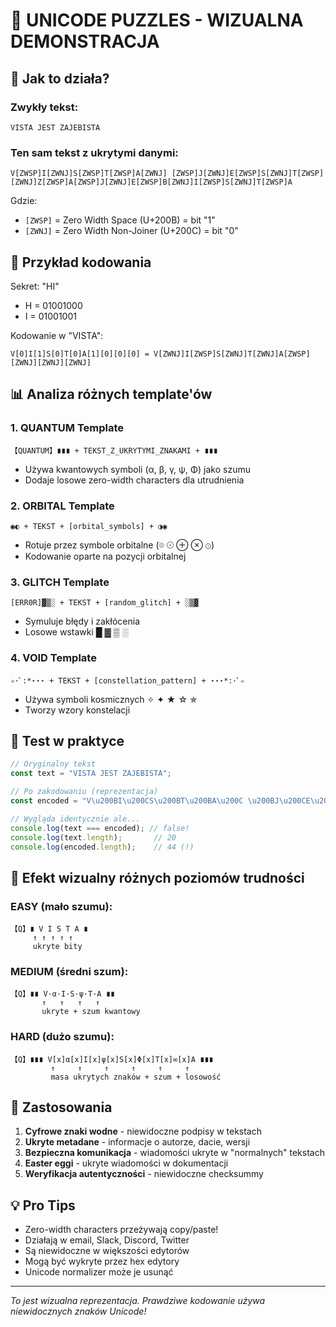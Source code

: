 # 🌌 UNICODE PUZZLES - WIZUALNA DEMONSTRACJA

## 🎯 Jak to działa?

### Zwykły tekst:
```
VISTA JEST ZAJEBISTA
```

### Ten sam tekst z ukrytymi danymi:
```
V[ZWSP]I[ZWNJ]S[ZWSP]T[ZWSP]A[ZWNJ] [ZWSP]J[ZWNJ]E[ZWSP]S[ZWNJ]T[ZWSP] [ZWNJ]Z[ZWSP]A[ZWSP]J[ZWNJ]E[ZWSP]B[ZWNJ]I[ZWSP]S[ZWNJ]T[ZWSP]A
```

Gdzie:
- `[ZWSP]` = Zero Width Space (U+200B) = bit "1"
- `[ZWNJ]` = Zero Width Non-Joiner (U+200C) = bit "0"

## 🔐 Przykład kodowania

Sekret: "HI" 
- H = 01001000
- I = 01001001

Kodowanie w "VISTA":
```
V[0]I[1]S[0]T[0]A[1][0][0][0] = V[ZWNJ]I[ZWSP]S[ZWNJ]T[ZWNJ]A[ZWSP][ZWNJ][ZWNJ][ZWNJ]
```

## 📊 Analiza różnych template'ów

### 1. QUANTUM Template
```
【𝚀𝚄𝙰𝙽𝚃𝚄𝙼】∎∎∎ + TEKST_Z_UKRYTYMI_ZNAKAMI + ∎∎∎
```
- Używa kwantowych symboli (α, β, γ, ψ, Φ) jako szumu
- Dodaje losowe zero-width characters dla utrudnienia

### 2. ORBITAL Template  
```
◉◐ + TEKST + [orbital_symbols] + ◑◉
```
- Rotuje przez symbole orbitalne (⌾ ☉ ⊕ ⊗ ⊙)
- Kodowanie oparte na pozycji orbitalnej

### 3. GLITCH Template
```
[ERR0R]▓▒░ + TEKST + [random_glitch] + ░▒▓
```
- Symuluje błędy i zakłócenia
- Losowe wstawki █ ▓ ▒ ░ 

### 4. VOID Template
```
✧･ﾟ:*⋆⋆⋆ + TEKST + [constellation_pattern] + ⋆⋆⋆*:･ﾟ✧
```
- Używa symboli kosmicznych ✧ ✦ ★ ☆ ✯
- Tworzy wzory konstelacji

## 🧪 Test w praktyce

```javascript
// Oryginalny tekst
const text = "VISTA JEST ZAJEBISTA";

// Po zakodowaniu (reprezentacja)
const encoded = "V\u200BI\u200CS\u200BT\u200BA\u200C \u200BJ\u200CE\u200BS\u200CT\u200B \u200CZ\u200BA\u200BJ\u200CE\u200BB\u200CI\u200BS\u200CT\u200BA";

// Wygląda identycznie ale...
console.log(text === encoded); // false!
console.log(text.length);       // 20
console.log(encoded.length);    // 44 (!)
```

## 🎨 Efekt wizualny różnych poziomów trudności

### EASY (mało szumu):
```
【Q】∎ V I S T A ∎
     ↑ ↑ ↑ ↑ ↑
     ukryte bity
```

### MEDIUM (średni szum):
```
【Q】∎∎ V·α·I·S·ψ·T·A ∎∎
       ↑   ↑   ↑   ↑
       ukryte + szum kwantowy
```

### HARD (dużo szumu):
```
【Q】∎∎∎ V[x]α[x]I[x]ψ[x]S[x]Φ[x]T[x]∞[x]A ∎∎∎
         ↑     ↑     ↑     ↑     ↑     ↑
         masa ukrytych znaków + szum + losowość
```

## 🚀 Zastosowania

1. **Cyfrowe znaki wodne** - niewidoczne podpisy w tekstach
2. **Ukryte metadane** - informacje o autorze, dacie, wersji
3. **Bezpieczna komunikacja** - wiadomości ukryte w "normalnych" tekstach
4. **Easter eggi** - ukryte wiadomości w dokumentacji
5. **Weryfikacja autentyczności** - niewidoczne checksummy

## 💡 Pro Tips

- Zero-width characters przeżywają copy/paste!
- Działają w email, Slack, Discord, Twitter
- Są niewidoczne w większości edytorów
- Mogą być wykryte przez hex edytory
- Unicode normalizer może je usunąć

---

*To jest wizualna reprezentacja. Prawdziwe kodowanie używa niewidocznych znaków Unicode!*